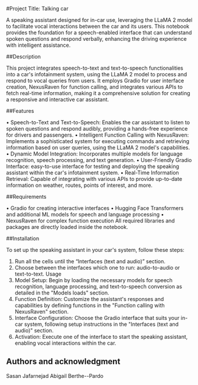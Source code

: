 #Project Title: Talking car

A speaking assistant designed for in-car use, leveraging the LLaMA 2 model to facilitate vocal interactions between the car and its users. This notebook provides the foundation for a speech-enabled interface that can understand spoken questions and respond verbally, enhancing the driving experience with intelligent assistance.

##Description

This project integrates speech-to-text and text-to-speech functionalities into a car's infotainment system, using the LLaMA 2 model to process and respond to vocal queries from users. It employs Gradio for user interface creation, NexusRaven for function calling, and integrates various APIs to fetch real-time information, making it a comprehensive solution for creating a responsive and interactive car assistant.

##Features

•	Speech-to-Text and Text-to-Speech: Enables the car assistant to listen to spoken questions and respond audibly, providing a hands-free experience for drivers and passengers.
•	Intelligent Function Calling with NexusRaven: Implements a sophisticated system for executing commands and retrieving information based on user queries, using the LLaMA 2 model's capabilities.
•	Dynamic Model Integration: Incorporates multiple models for language recognition, speech processing, and text generation.
•	User-Friendly Gradio Interface: easy-to-use interface for testing and deploying the speaking assistant within the car's infotainment system.
•	Real-Time Information Retrieval: Capable of integrating with various APIs to provide up-to-date information on weather, routes, points of interest, and more.

##Requirements

•	Gradio for creating interactive interfaces
•	Hugging Face Transformers and additional ML models for speech and language processing
•	NexusRaven for complex function execution
All required libraries and packages are directly loaded inside the notebook.

##Installation

To set up the speaking assistant in your car's system, follow these steps:
1.	Run all the cells until the “Interfaces (text and audio)” section.
2.	Choose between the interfaces which one to run: audio-to-audio or text-to-text.
Usage
1.	Model Setup: Begin by loading the necessary models for speech recognition, language processing, and text-to-speech conversion as detailed in the "Models loads" section.
2.	Function Definition: Customize the assistant's responses and capabilities by defining functions in the "Function calling with NexusRaven" section.
3.	Interface Configuration: Choose the Gradio interface that suits your in-car system, following setup instructions in the "Interfaces (text and audio)" section.
4.	Activation: Execute one of the interface to start the speaking assistant, enabling vocal interactions within the car.

## Authors and acknowledgment

Sasan Jafarnejad
Abigail Berthe--Pardo


